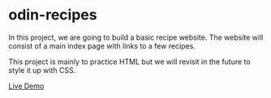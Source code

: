 # odin-recipes

In this project, we are going to build a basic recipe website. The website will consist of a main index page with links to a few recipes. 

This project is mainly to practice HTML but we will revisit in the future to style it up with CSS.

<p> <a href="https://b3t0247.github.io/odin-recipes/">Live Demo </a> </p>

